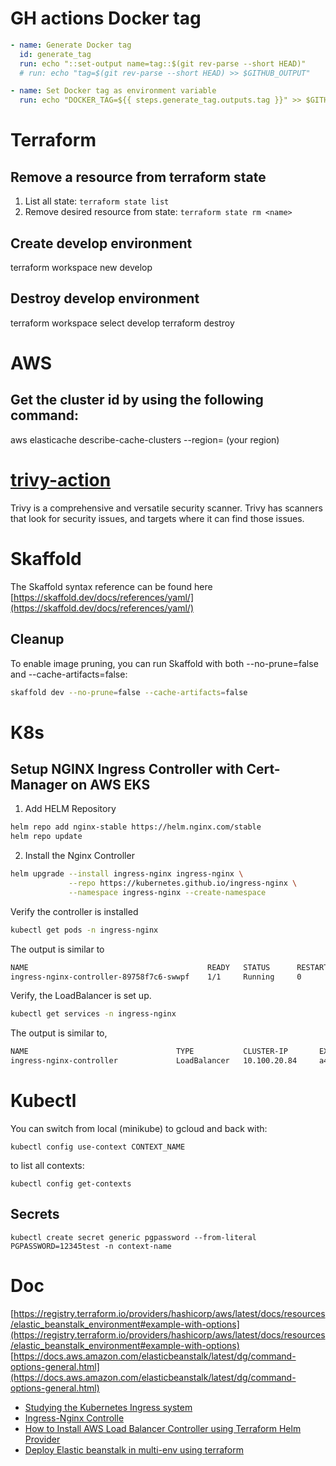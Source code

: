
# GH actions Docker tag
```yml
- name: Generate Docker tag
  id: generate_tag
  run: echo "::set-output name=tag::$(git rev-parse --short HEAD)"
  # run: echo "tag=$(git rev-parse --short HEAD) >> $GITHUB_OUTPUT"

- name: Set Docker tag as environment variable
  run: echo "DOCKER_TAG=${{ steps.generate_tag.outputs.tag }}" >> $GITHUB_ENV
```

# Terraform

## Remove a resource from terraform state

1. List all state: `terraform state list`
1. Remove desired resource from state: `terraform state rm <name>`

## Create develop environment
terraform workspace new develop

## Destroy develop environment
terraform workspace select develop
terraform destroy

# AWS
## Get the cluster id by using the following command:
aws elasticache describe-cache-clusters --region= (your region)

# [trivy-action](https://github.com/aquasecurity/trivy-action)
Trivy is a comprehensive and versatile security scanner. Trivy has scanners that look for security issues, and targets where it can find those issues.

# Skaffold
The Skaffold syntax reference can be found here
[https://skaffold.dev/docs/references/yaml/](https://skaffold.dev/docs/references/yaml/)

## Cleanup
To enable image pruning, you can run Skaffold with both --no-prune=false and --cache-artifacts=false:

```bash
skaffold dev --no-prune=false --cache-artifacts=false
```

# K8s

## Setup NGINX Ingress Controller with Cert-Manager on AWS EKS

1. Add HELM Repository
```bash
helm repo add nginx-stable https://helm.nginx.com/stable
helm repo update
```

2. Install the Nginx Controller
```bash
helm upgrade --install ingress-nginx ingress-nginx \
             --repo https://kubernetes.github.io/ingress-nginx \
             --namespace ingress-nginx --create-namespace
```
Verify the controller is installed

```bash
kubectl get pods -n ingress-nginx
```
The output is similar to

```bash
NAME                                        READY   STATUS      RESTARTS    AGE
ingress-nginx-controller-89758f7c6-swwpf    1/1     Running     0           1m
```
Verify, the LoadBalancer is set up.

```bash
kubectl get services -n ingress-nginx
```

The output is similar to,
```bash
NAME                                 TYPE           CLUSTER-IP       EXTERNAL-IP                                                              PORT(S)                      AGE
ingress-nginx-controller             LoadBalancer   10.100.20.84     a4217761afdb3457683821e38a3d3de7-XXXXXXXXX.us-east-2.elb.amazonaws.com   80:31105/TCP,443:31746/TCP   3d18h
```

# Kubectl

You can switch from local (minikube) to gcloud and back with:

```
kubectl config use-context CONTEXT_NAME
```

to list all contexts:

```
kubectl config get-contexts
```

## Secrets
```
kubectl create secret generic pgpassword --from-literal PGPASSWORD=12345test -n context-name
```

# Doc
[https://registry.terraform.io/providers/hashicorp/aws/latest/docs/resources/elastic_beanstalk_environment#example-with-options](https://registry.terraform.io/providers/hashicorp/aws/latest/docs/resources/elastic_beanstalk_environment#example-with-options)
[https://docs.aws.amazon.com/elasticbeanstalk/latest/dg/command-options-general.html](https://docs.aws.amazon.com/elasticbeanstalk/latest/dg/command-options-general.html)
- [Studying the Kubernetes Ingress system](https://www.joyfulbikeshedding.com/blog/2018-03-26-studying-the-kubernetes-ingress-system.html)
- [Ingress-Nginx Controlle](https://kubernetes.github.io/ingress-nginx/deploy/)
- [How to Install AWS Load Balancer Controller using Terraform Helm Provider](https://blog.devgenius.io/how-to-install-aws-load-balancer-controller-using-terraform-helm-provider-4b4078c69bbf)
- [Deploy Elastic beanstalk in multi-env using terraform](https://medium.com/@aws.kanojia/deploy-elastic-beanstalk-in-multi-env-using-terraform-e79a0a8f613)
